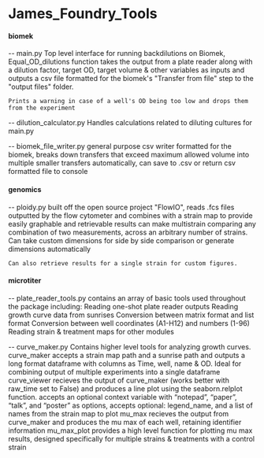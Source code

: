 # James_Foundry_Tools
 
#### biomek

-- main.py
	Top level interface for running backdilutions on Biomek, Equal_OD_dilutions function takes the output from a plate reader along with a dilution factor, target OD, target volume & other variables as inputs and outputs a csv file formatted for the biomek's "Transfer from file" step to the "output files" folder.

	Prints a warning in case of a well's OD being too low and drops them from the experiment  

-- dilution_calculator.py
	Handles calculations related to diluting cultures for main.py

-- biomek_file_writer.py
	general purpose csv writer formatted for the biomek, breaks down transfers that exceed maximum allowed volume into multiple smaller transfers automatically, can save to .csv or return csv formatted file to console


#### genomics

-- ploidy.py
	built off the open source project "FlowIO", reads .fcs files outputted by the flow cytometer and combines with a strain map to provide easily graphable and retrievable results
	can make multistrain comparing any combination of two measurements, across an arbitrary number of strains. Can take custom dimensions for side by side comparison or generate dimensions automatically
	
	Can also retrieve results for a single strain for custom figures.

#### microtiter

-- plate_reader_tools.py
	contains an array of basic tools used throughout the package including:
		Reading one-shot plate reader outputs
		Reading growth curve data from sunrises 
		Conversion between matrix format and list format
		Conversion between well coordinates (A1-H12) and numbers (1-96)
		Reading strain & treatment maps for other modules

-- curve_maker.py
	Contains higher level tools for analyzing growth curves.
	curve_maker accepts a strain map path and a sunrise path and outputs a long format dataframe with columns as Time, well, name & OD. Ideal for combining output of multiple experiments into a single dataframe
	curve_viewer recieves the output of curve_maker (works better with raw_time set to False) and produces a line plot using the seaborn.relplot function. 
		accepts an optional  context variable with “notepad”, “paper”, “talk”, and “poster” as options,
		accepts optional: legend_name, and a list of names from the strain map to plot
	mu_max recieves the output from curve_maker and produces the mu max of each well, retaining identifier information 
	mu_max_plot provides a high level function for plotting mu max results, designed specifically for multiple strains & treatments with a control strain 

